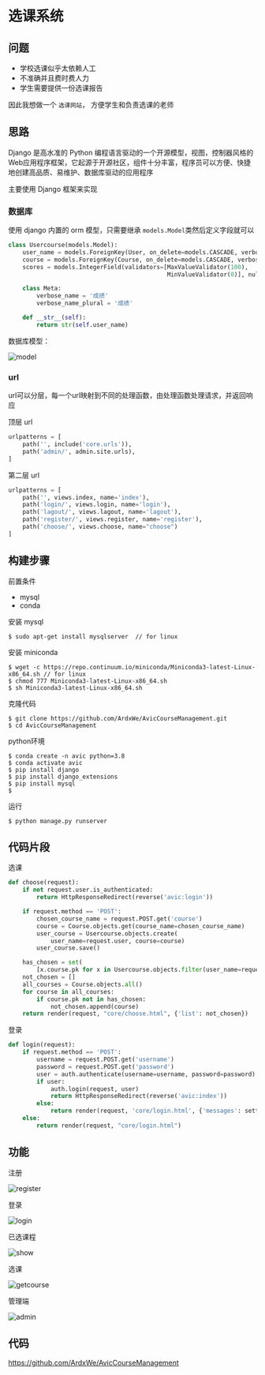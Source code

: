 # 选课系统

## 问题

- 学校选课似乎太依赖人工
- 不准确并且费时费人力
- 学生需要提供一份选课报告

因此我想做一个 `选课网站`， 方便学生和负责选课的老师

## 思路

Django 是高水准的 Python 编程语言驱动的一个开源模型，视图，控制器风格的Web应用程序框架，它起源于开源社区，组件十分丰富，程序员可以方便、快捷地创建高品质、易维护、数据库驱动的应用程序

主要使用 Django 框架来实现

### 数据库

使用 django 内置的 orm 模型，只需要继承 `models.Model`类然后定义字段就可以

```Python
class Usercourse(models.Model):
    user_name = models.ForeignKey(User, on_delete=models.CASCADE, verbose_name="用户")
    course = models.ForeignKey(Course, on_delete=models.CASCADE, verbose_name="课程")
    scores = models.IntegerField(validators=[MaxValueValidator(100),
                                             MinValueValidator(0)], null=True, verbose_name="分数")

    class Meta:
        verbose_name = '成绩'
        verbose_name_plural = '成绩'

    def __str__(self):
        return str(self.user_name)
```

数据库模型：

![model](./model.png)

### url

url可以分层，每一个url映射到不同的处理函数，由处理函数处理请求，并返回响应

顶层 url

```Python
urlpatterns = [
    path('', include('core.urls')),
    path('admin/', admin.site.urls),
]
```

第二层 url

```Python
urlpatterns = [
    path('', views.index, name='index'),
    path('login/', views.login, name='login'),
    path('lagout/', views.lagout, name='lagout'),
    path('register/', views.register, name='register'),
    path('choose/', views.choose, name="choose")
]
```

## 构建步骤

前置条件

- mysql
- conda

安装 mysql

```
$ sudo apt-get install mysqlserver  // for linux
```

安装 miniconda

```
$ wget -c https://repo.continuum.io/miniconda/Miniconda3-latest-Linux-x86_64.sh // for linux
$ chmod 777 Miniconda3-latest-Linux-x86_64.sh
$ sh Miniconda3-latest-Linux-x86_64.sh
```

克隆代码
```
$ git clone https://github.com/ArdxWe/AvicCourseManagement.git
$ cd AvicCourseManagement
```

python环境
```
$ conda create -n avic python=3.8
$ conda activate avic
$ pip install django
$ pip install django_extensions
$ pip install mysql
$
```

运行

```
$ python manage.py runserver
```

## 代码片段

选课
```Python
def choose(request):
    if not request.user.is_authenticated:
        return HttpResponseRedirect(reverse('avic:login'))

    if request.method == 'POST':
        chosen_course_name = request.POST.get('course')
        course = Course.objects.get(course_name=chosen_course_name)
        user_course = Usercourse.objects.create(
            user_name=request.user, course=course)
        user_course.save()

    has_chosen = set(
        [x.course.pk for x in Usercourse.objects.filter(user_name=request.user)])
    not_chosen = []
    all_courses = Course.objects.all()
    for course in all_courses:
        if course.pk not in has_chosen:
            not_chosen.append(course)
    return render(request, "core/choose.html", {'list': not_chosen})
```

登录

```Python
def login(request):
    if request.method == 'POST':
        username = request.POST.get('username')
        password = request.POST.get('password')
        user = auth.authenticate(username=username, password=password)
        if user:
            auth.login(request, user)
            return HttpResponseRedirect(reverse('avic:index'))
        else:
            return render(request, 'core/login.html', {'messages': settings.LOGIN_FAIL_MSG})
    else:
        return render(request, "core/login.html")
```
## 功能

注册

![register](./register.png)

登录

![login](./login.png)

已选课程

![show](./show.png)

选课

![getcourse](./getcourse.png)

管理端

![admin](./admin.png)

## 代码

https://github.com/ArdxWe/AvicCourseManagement


